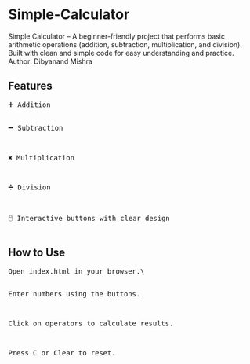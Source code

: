 # Simple-Calculator
Simple Calculator – A beginner-friendly project that performs basic arithmetic operations (addition, subtraction, multiplication, and division). Built with clean and simple code for easy understanding and practice. Author: Dibyanand Mishra
<h2>Features</h2>
<pre>
➕ Addition
  
➖ Subtraction

✖ Multiplication

➗ Division

🖱️ Interactive buttons with clear design</pre>

<h2>How to Use</h2>
<pre>
Open index.html in your browser.\
  
Enter numbers using the buttons.

Click on operators to calculate results.

Press C or Clear to reset.
</pre>
